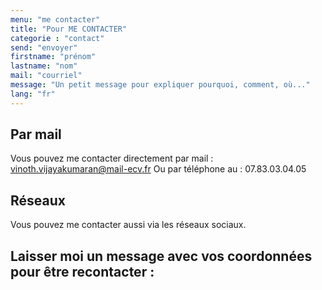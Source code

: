 ```yaml
---
menu: "me contacter"
title: "Pour ME CONTACTER"
categorie : "contact"
send: "envoyer"
firstname: "prénom"
lastname: "nom"
mail: "courriel"
message: "Un petit message pour expliquer pourquoi, comment, où..."
lang: "fr"
---
```


## Par mail

Vous pouvez me contacter directement par mail : vinoth.vijayakumaran@mail-ecv.fr
Ou par téléphone au : 07.83.03.04.05

## Réseaux

Vous pouvez me contacter aussi via les réseaux sociaux.

## Laisser moi un message avec vos coordonnées pour être recontacter : 